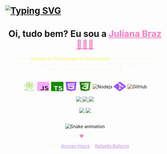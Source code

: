 <h1> 
  <a href="https://git.io/typing-svg">
    <img src="https://readme-typing-svg.demolab.com?font=Press+Start+2P&pause=1000&color=BD93F9&random=false&width=435&lines=Ol%C3%A1%2C+pessoal+!+%3D)" alt="Typing SVG" />
  </a> 
</h1>

<p>

<div>
  
  <h1 align="center">
    Oi, tudo bem? Eu sou a 
    <a href="https://www.linkedin.com/in/juliana-ti/" style="color:#ff79c6;">Juliana Braz👩🏻‍💻</a>
  </h1>
  
  <p align="center" style="color:#f8f8f2;">
    Cursando <strong style="color:#f1fa8c;">Gestão da Tecnologia da Informação</strong>, em constante evolução por meio de especializações e práticas que unem desenvolvimento e gestão de soluções tecnológicas. 🚀
  </p>
  
</div>

<div align="center" valign="top"><br>
  <img align="center" alt="React" height="30" width="40" src="https://raw.githubusercontent.com/devicons/devicon/master/icons/react/react-original-wordmark.svg" style="filter:hue-rotate(260deg)">
  <img align="center" alt="Js" height="30" width="40" src="https://raw.githubusercontent.com/devicons/devicon/master/icons/javascript/javascript-original.svg" style="filter:hue-rotate(260deg)">
  <img align="center" alt="Ts" height="30" width="40" src="https://raw.githubusercontent.com/devicons/devicon/master/icons/typescript/typescript-plain.svg" style="filter:hue-rotate(260deg)">
  <img align="center" alt="HTML" height="30" width="40" src="https://raw.githubusercontent.com/devicons/devicon/master/icons/html5/html5-original.svg" style="filter:hue-rotate(260deg)">
  <img align="center" alt="CSS" height="30" width="40" src="https://raw.githubusercontent.com/devicons/devicon/master/icons/css3/css3-original.svg" style="filter:hue-rotate(260deg)">
  <img align="center" alt="Nodejs" height="30" width="40" src="https://cdn.worldvectorlogo.com/logos/nodejs-icon.svg" style="filter:hue-rotate(260deg)">
  <img align="center" alt="Git" height="30" width="40" src="https://raw.githubusercontent.com/devicons/devicon/master/icons/git/git-original.svg" style="filter:hue-rotate(260deg)">
  <img align="center" alt="GitHub" height="30" width="40" src="https://cdn.jsdelivr.net/gh/devicons/devicon/icons/github/github-original.svg" style="filter:hue-rotate(260deg)">
</div><br>

<!-- Redes -->
<div align="center">
  <a href="https://www.instagram.com/juulianatoni/" target="_blank">
    <img src="https://img.shields.io/badge/Instagram-ff79c6?style=for-the-badge&logo=instagram&logoColor=282a36">
  </a>
  <a href="https://www.linkedin.com/in/juliana-ti/" target="_blank">
    <img src="https://img.shields.io/badge/Linkedin-6272a4?style=for-the-badge&logo=linkedin&logoColor=ffffff">
  </a> 
  <a href="mailto:julianatonibraz@gmail.com" target="_blank">
    <img src="https://img.shields.io/badge/Gmail-50fa7b?style=for-the-badge&logo=gmail&logoColor=282a36">
  </a>
</div>

<!-- GitHub Stats -->
<div align="center"><br>
  <img
    height="160em"
    src="https://github-readme-stats.vercel.app/api?username=jutbraz&show_icons=true&theme=dracula&count_private=true&cache_seconds=1800&title_color=bd93f9&icon_color=ff79c6&text_color=f8f8f2&bg_color=282a36"
  />
  <img
    height="160em"
    src="https://github-readme-stats.vercel.app/api/top-langs/?username=jutbraz&layout=compact&langs_count=7&theme=dracula&cache_seconds=1800&title_color=bd93f9&text_color=f8f8f2&bg_color=282a36&hide_border=false"
  />
</div><br>

<div align="center">

  ![Snake animation](https://raw.githubusercontent.com/danielbped/danielbped/output/github-contribution-grid-snake.svg)

</div>

<div align="center" style="color:#f8f8f2;">
  <p>Feito com <span style="color:#ff79c6;">♥</span> e JavaScript.</p>
  <p>Créditos: <a href="https://github.com/anuraghazra/github-readme-stats" style="color:#bd93f9;">Anurag Hazra</a> e <a href="https://github.com/rafaballerini" style="color:#bd93f9;">Rafaella Ballerini</a></p>
</div>








  
